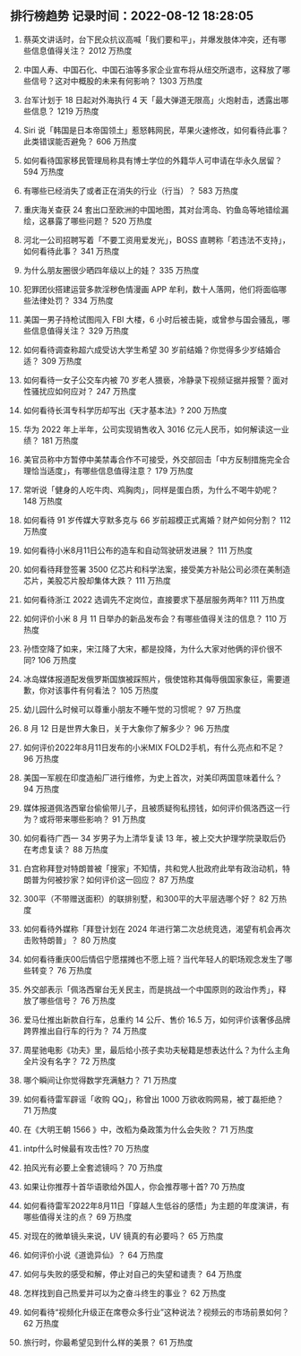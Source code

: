 
## 排行榜趋势 记录时间：2022-08-12 18:28:05
  
  1. 蔡英文讲话时，台下民众抗议高喊「我们要和平」，并爆发肢体冲突，还有哪些信息值得关注？ 2012 万热度
    
  2. 中国人寿、中国石化、中国石油等多家企业宣布将从纽交所退市，这释放了哪些信号？这对中概股的未来有何影响？ 1303 万热度
    
  3. 台军计划于 18 日起对外海执行 4 天「最大弹道无限高」火炮射击，透露出哪些信息？ 1219 万热度
    
  4. Siri 说「韩国是日本帝国领土」惹怒韩网民，苹果火速修改，如何看待此事？此类错误能否避免？ 606 万热度
    
  5. 如何看待国家移民管理局称具有博士学位的外籍华人可申请在华永久居留？ 594 万热度
    
  6. 有哪些已经消失了或者正在消失的行业（行当）？ 583 万热度
    
  7. 重庆海关查获 24 套出口至欧洲的中国地图，其对台湾岛、钓鱼岛等地错绘漏绘，这暴露了哪些问题？ 520 万热度
    
  8. 河北一公司招聘写着「不要工资用爱发光」，BOSS 直聘称「若违法不支持」，如何看待此事？ 341 万热度
    
  9. 为什么朋友圈很少晒四年级以上的娃？ 335 万热度
    
  10. 犯罪团伙搭建运营多款淫秽色情漫画 APP 牟利，数十人落网，他们将面临哪些法律处罚？ 334 万热度
    
  11. 美国一男子持枪试图闯入 FBI 大楼，6 小时后被击毙，或曾参与国会骚乱，哪些信息值得关注？ 329 万热度
    
  12. 如何看待调查称超六成受访大学生希望 30 岁前结婚？你觉得多少岁结婚合适？ 309 万热度
    
  13. 如何看待一女子公交车内被 70 岁老人猥亵，冷静录下视频证据并报警？面对性骚扰应如何应对？ 247 万热度
    
  14. 如何看待长洱专科学历却写出《天才基本法》? 200 万热度
    
  15. 华为 2022 年上半年，公司实现销售收入 3016 亿元人民币，如何解读这一业绩？ 181 万热度
    
  16. 美官员称中方暂停中美禁毒合作不可接受，外交部回击「中方反制措施完全合理恰当适度」，有哪些信息值得注意？ 179 万热度
    
  17. 常听说「健身的人吃牛肉、鸡胸肉」，同样是蛋白质，为什么不喝牛奶呢？ 148 万热度
    
  18. 如何看待 91 岁传媒大亨默多克与 66 岁前超模正式离婚？财产如何分割？ 112 万热度
    
  19. 如何看待小米8月11日公布的造车和自动驾驶研发进展？ 111 万热度
    
  20. 如何看待拜登签署 3500 亿芯片和科学法案，接受美方补贴公司必须在美制造芯片，美股芯片股却集体大跌？ 111 万热度
    
  21. 如何看待浙江 2022 选调先不定岗位，直接要求下基层服务两年? 111 万热度
    
  22. 如何评价小米 8 月 11 日举办的新品发布会？有哪些值得关注的信息？ 110 万热度
    
  23. 孙悟空降了如来，宋江降了大宋，都是投降，为什么大家对他俩的评价很不同? 106 万热度
    
  24. 冰岛媒体报道配发俄罗斯国旗被踩照片，俄使馆称其侮辱俄国家象征，需要道歉，你对该事件有何看法？ 105 万热度
    
  25. 幼儿园什么时候可以尊重小朋友不睡午觉的习惯呢？ 97 万热度
    
  26. 8 月 12 日是世界大象日，关于大象你了解多少？ 96 万热度
    
  27. 如何评价2022年8月11日发布的小米MIX FOLD2手机，有什么亮点和不足？ 96 万热度
    
  28. 美国一军舰在印度造船厂进行维修，为史上首次，对美印两国意味着什么？ 94 万热度
    
  29. 媒体报道佩洛西窜台偷偷带儿子，且被质疑徇私捞钱，如何评价佩洛西这一行为？或将带来哪些影响？ 91 万热度
    
  30. 如何看待广西一 34 岁男子为上清华复读 13 年，被上交大护理学院录取后仍在考虑复读？ 88 万热度
    
  31. 白宫称拜登对特朗普被「搜家」不知情，共和党人批政府此举有政治动机，特朗普为何被抄家？如何评价这一回应？ 87 万热度
    
  32. 300平（不带赠送面积）的联排别墅，和300平的大平层选哪个好？ 82 万热度
    
  33. 如何看待外媒称「拜登计划在 2024 年进行第二次总统竞选，渴望有机会再次击败特朗普」？ 80 万热度
    
  34. 如何看待重庆00后情侣宁愿摆摊也不愿上班？当代年轻人的职场观念发生了哪些转变？ 76 万热度
    
  35. 外交部表示「佩洛西窜台无关民主，而是挑战一个中国原则的政治作秀」，释放了哪些信号？ 76 万热度
    
  36. 爱马仕推出新款自行车，总重约 14 公斤、售价 16.5 万，如何评价该奢侈品牌跨界推出自行车的行为？ 74 万热度
    
  37. 周星驰电影《功夫》里，最后给小孩子卖功夫秘籍是想表达什么？为什么主角全片没有名字？ 72 万热度
    
  38. 哪个瞬间让你觉得数学充满魅力？ 71 万热度
    
  39. 如何看待雷军辟谣「收购 QQ」，称曾出 1000 万欲收购网易，被丁磊拒绝？ 71 万热度
    
  40. 在《大明王朝 1566 》中，改稻为桑政策为什么会失败？ 71 万热度
    
  41. intp什么时候最有攻击性? 70 万热度
    
  42. 拍风光有必要上全套滤镜吗？ 70 万热度
    
  43. 如果让你推荐十首华语歌给外国人，你会推荐哪十首? 70 万热度
    
  44. 如何看待雷军2022年8月11日「穿越人生低谷的感悟」为主题的年度演讲，有哪些值得关注的点？ 69 万热度
    
  45. 对现在的微单镜头来说，UV 镜真的有必要吗？ 65 万热度
    
  46. 如何评价小说《道诡异仙》？ 64 万热度
    
  47. 如何与失败的感受和解，停止对自己的失望和谴责？ 64 万热度
    
  48. 怎样找到自己热爱并可以为之奋斗终生的事业？ 62 万热度
    
  49. 如何看待“视频化升级正在席卷众多行业”这种说法？视频云的市场前景如何？ 62 万热度
    
  50. 旅行时，你最希望见到什么样的美景？ 61 万热度
    